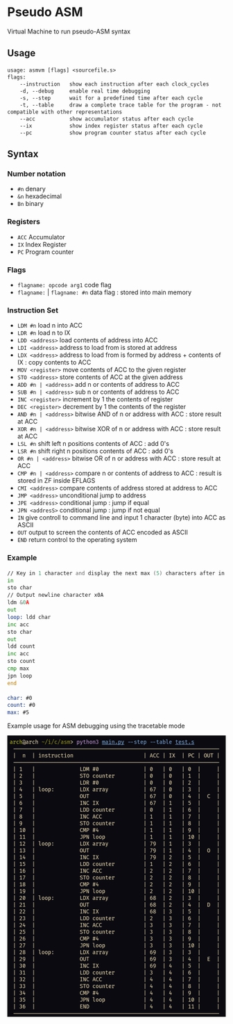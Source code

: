# Pseudo ASM
Virtual Machine to run pseudo-ASM syntax

## Usage

```
usage: asmvm [flags] <sourcefile.s>
flags:
	--instruction	show each instruction after each clock_cycles
	-d, --debug  	enable real time debugging
	-s, --step   	wait for a predefined time after each cycle
	-t, --table  	draw a complete trace table for the program - not compatible with other representations
	--acc        	show accumulator status after each cycle
	--ix         	show index register status after each cycle
	--pc         	show program counter status after each cycle
 ```

## Syntax

### Number notation
 - `#n` denary
 - `&n` hexadecimal
 - `Bn` binary
 
### Registers

 - `ACC` Accumulator
 - `IX` Index Register
 - `PC` Program counter

### Flags
 - `flagname: opcode arg1` code flag
 - `flagname:` | `flagname: #n` data flag : stored into main memory

### Instruction Set
 - `LDM #n` load n into ACC
 - `LDR #n` load n to IX
 - `LDD <address>` load contents of address into ACC
 - `LDI <address>` address to load from is stored at address
 - `LDX <address>` address to load from is formed by address + contents of IX : copy contents to ACC
 - `MOV <register>` move contents of ACC to the given register
 - `STO <address>` store contents of ACC at the given address
 - `ADD #n | <address>` add n or contents of address to ACC
 - `SUB #n | <address>` sub n or contents of address to ACC
 - `INC <register>` increment by 1 the contents of register
 - `DEC <register>` decrement by 1 the contents of the register
 - `AND #n | <address>` bitwise AND of n or address with ACC : store result at ACC
 - `XOR #n | <address>` bitwise XOR of n or address with ACC : store result at ACC
 - `LSL #n` shift left n positions contents of ACC : add 0's
 - `LSR #n` shift right n positions contents of ACC : add 0's
 - `OR #n | <address>` bitwise OR of n or address with ACC : store result at ACC
 - `CMP #n | <address>` compare n or contents of address to ACC : result is stored in ZF inside EFLAGS
 - `CMI <address>` compare contents of address stored at address to ACC
 - `JMP <address>` unconditional jump to address
 - `JPE <address>` conditional jump : jump if equal
 - `JPN <addresS>` conditional jump : jump if not equal
 - `IN` give controll to command line and input 1 character (byte) into ACC as ASCII
 - `OUT` output to screen the contents of ACC encoded as ASCII
 - `END` return control to the operating system
 
### Example

```asm
// Key in 1 character and display the next max (5) characters after in ASCII order
in
sto char
// Output newline character x0A
ldm &0A
out
loop: ldd char
inc acc
sto char
out
ldd count
inc acc
sto count
cmp max
jpn loop
end

char: #0
count: #0
max: #5
```

Example usage for ASM debugging using the tracetable mode

![error displaying image -> image.png](image.png?raw=true "Title")
